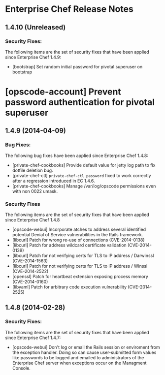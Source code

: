 # Enterprise Chef Release Notes

## 1.4.10 (Unreleased)

### Security Fixes:

The following items are the set of security fixes that have been
applied since Enterprise Chef 1.4.9:

* [bootstrap] Set random initial password for pivotal superuser on bootstrap
# [opscode-account] Prevent password authentication for pivotal superuser

## 1.4.9 (2014-04-09)

### Bug Fixes:

The following bug fixes have been applied since Enterprise Chef 1.4.8:

* [private-chef-cookbooks] Provide default value for jetty log path to fix dotfile deletion bug.
* [private-chef-ctl] ``private-chef-ctl password`` fixed to work correctly after a regression introduced in EC 1.4.6.
* [private-chef-cookbooks] Manage /var/log/opscode permissions even with non 0022 umask.

### Security Fixes

The following items are the set of security fixes that have been applied
since Enterprise Chef 1.4.8

* [opscode-webui] Incorporate atches to address several identified potential Denial of Service vulnerabilities in the Rails framework.
* [libcurl] Patch for wrong re-use of connections (CVE-2014-0138)
* [libcurl] Patch for address wildcard certificate validation (CVE-2014-0139)
* [libcurl] Patch for not verifying certs for TLS to IP address / Darwinssl (CVE-2014-1563)
* [libcurl] Patch for not verifying certs for TLS to IP address / Winssl (CVE-2014-2522)
* [openssl] Patch for heartbeat extension exposing process memory (CVE-2014-0160)
* [libyaml] Patch for arbitrary code execution vulnerability (CVE-2014-2525)

## 1.4.8 (2014-02-28)

### Security Fixes:

The following items are the set of security fixes that have been applied since Enterprise Chef 1.4.7:

* [opscode-webui] Don't log or email the Rails session or enviroment from the exception handler. Doing so can cause user-submitted form values like passwords to be logged and emailed to administrators of the Enterprise Chef server when exceptions occur on the Managment Console.
